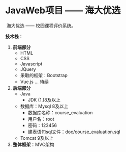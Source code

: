 # JavaWeb项目 —— 海大优选

​	海大优选 ——  校园课程评价系统。

**技术栈**：

1. **前端部分**
   - HTML 
   - CSS
   - Javascript
   - JQuery
   - 采取的框架：Bootstrap
   - Vue.js ... 待续
2. **后端部分**
   - Java
     - JDK (1.)8及以上
   - 数据库：Mysql 8及以上
     - 数据库名称：course_evaluation
     - 用户名：root
     - 密码：123456
     - 建表语句sql文件：doc/course_evaluation.sql
   - Tomcat 9及以上
3. **整体框架**：MVC架构

